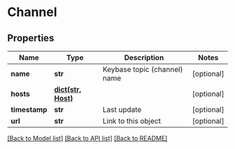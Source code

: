 # Channel

## Properties
Name | Type | Description | Notes
------------ | ------------- | ------------- | -------------
**name** | **str** | Keybase topic (channel) name | [optional] 
**hosts** | [**dict(str, Host)**](Host.md) |  | [optional] 
**timestamp** | **str** | Last update | [optional] 
**url** | **str** | Link to this object | [optional] 

[[Back to Model list]](../README.md#documentation-for-models) [[Back to API list]](../README.md#documentation-for-api-endpoints) [[Back to README]](../README.md)

